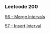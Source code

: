 ### Leetcode 200

[56 - Merge Intervals](https://github.com/jiangxq18/leetcode/blob/master/Leetcode200/merge-intervals.cc)

[57 - Insert Interval](https://github.com/jiangxq18/leetcode/blob/master/Leetcode200/insert-interval.cc)